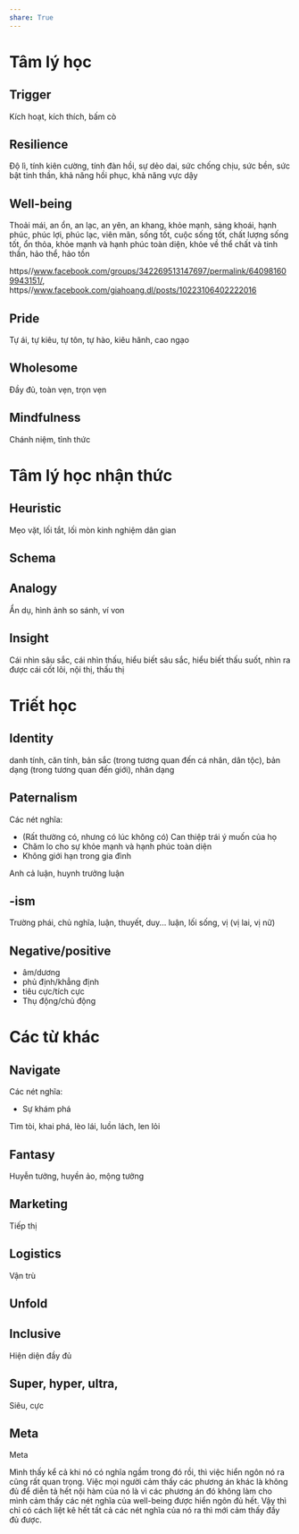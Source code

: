 ```yaml
---  
share: True  
---  
```

# Tâm lý học  
## Trigger   
Kích hoạt, kích thích, bấm cò  
  
## Resilience   
Độ lì, tính kiên cường, tính đàn hồi, sự dẻo dai, sức chống chịu, sức bền, sức bật tinh thần, khả năng hồi phục, khả năng vực dậy  
  
## Well-being   
Thoải mái, an ổn, an lạc, an yên, an khang, khỏe mạnh, sảng khoái, hạnh phúc, phúc lợi, phúc lạc, viên mãn, sống tốt, cuộc sống tốt, chất lượng sống tốt, ổn thỏa, khỏe mạnh và hạnh phúc toàn diện, khỏe về thể chất và tinh thần, hảo thể, hảo tồn  
  
https//www.facebook.com/groups/342269513147697/permalink/640981609943151/, https//www.facebook.com/giahoang.dl/posts/10223106402222016  
  
## Pride   
Tự ái, tự kiêu, tự tôn, tự hào, kiêu hãnh, cao ngạo  
  
## Wholesome   
Đầy đủ, toàn vẹn, trọn vẹn  
  
## Mindfulness   
Chánh niệm, tỉnh thức  
  
# Tâm lý học nhận thức  
## Heuristic  
Mẹo vặt, lối tắt, lối mòn kinh nghiệm dân gian  
  
## Schema  
  
## Analogy   
Ẩn dụ, hình ảnh so sánh, ví von  
  
## Insight  
Cái nhìn sâu sắc, cái nhìn thấu, hiểu biết sâu sắc, hiểu biết thấu suốt, nhìn ra được cái cốt lõi, nội thị, thấu thị  
  
# Triết học  
## Identity   
danh tính, căn tính, bản sắc (trong tương quan đến cá nhân, dân tộc), bản dạng (trong tương quan đến giới), nhân dạng  
  
## Paternalism   
Các nét nghĩa:  
-  (Rất thường có, nhưng có lúc không có) Can thiệp trái ý muốn của họ  
-   Chăm lo cho sự khỏe mạnh và hạnh phúc toàn diện  
-   Không giới hạn trong gia đình  
  
Anh cả luận, huynh trưởng luận  
  
## -ism   
Trường phái, chủ nghĩa, luận, thuyết, duy... luận, lối sống, vị (vị lai, vị nữ)  
  
## Negative/positive   
-   âm/dương  
-   phủ định/khẳng định  
-   tiêu cực/tích cực  
-   Thụ động/chủ động  
  
# Các từ khác  
## Navigate   
Các nét nghĩa:  
- Sự khám phá  
  
Tìm tòi, khai phá, lèo lái, luồn lách, len lỏi  
  
## Fantasy   
Huyễn tưởng, huyền ảo, mộng tưởng  
  
## Marketing  
Tiếp thị  
  
## Logistics   
Vận trù  
  
## Unfold  
  
## Inclusive   
Hiện diện đầy đủ  
  
## Super, hyper, ultra,  
Siêu, cực  
## Meta   
Meta  
  
Mình thấy kể cả khi nó có nghĩa ngầm trong đó rồi, thì việc hiển ngôn nó ra cũng rất quan trọng. Việc mọi người cảm thấy các phương án khác là không đủ để diễn tả hết nội hàm của nó là vì các phương án đó không làm cho mình cảm thấy các nét nghĩa của well-being được hiển ngôn đủ hết. Vậy thì chỉ có cách liệt kê hết tất cả các nét nghĩa của nó ra thì mới cảm thấy đầy đủ được.